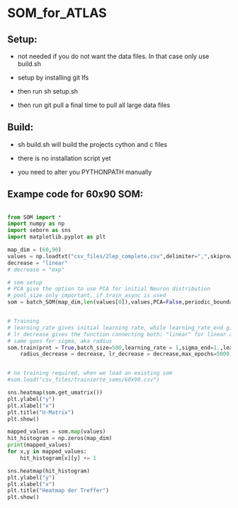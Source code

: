 # SOM_for_ATLAS

## Setup:
- not needed if you do not want the data files. In that case only use build.sh

- setup by installing git lfs<br/>

- then run sh setup.sh <br/>

- then run git pull a final time to pull all large data files<br/>

## Build:
- sh build.sh will build the projects cython and c files<br/>

- there is no installation script yet<br/>

- you need to alter you PYTHONPATH manually<br/>

## Exampe code for 60x90 SOM:

```python
	
from SOM import *
import numpy as np
import seborn as sns
import matplotlib.pyplot as plt

map_dim = (60,90)
values = np.loadtxt("csv_files/2lep_complete.csv",delimiter=",",skiprows=1)
decrease = "linear"
# decrease = "exp"

# som setup
# PCA give the option to use PCA for initial Neuron distribution
# pool_size only important, if train_async is used
som = batch_SOM(map_dim,len(values[0]),values,PCA=False,periodic_boundarys=True)


# Training 
# learning_rate gives initial learning rate, while learning_rate_end gives learning rate in last epoch
# lr_decrease gives the function connecting both: "linear" for linear and "exp" for exponential
# same goes for sigma, aka radius
som.train(prnt = True,batch_size=500,learning_rate = 1,sigma_end=1.,learning_rate_end = 0.0001,sigma=8,
	radius_decrease = decrease, lr_decrease = decrease,max_epochs=5000)


# no training required, when we load an existing som
#som.load("csv_files/trainierte_soms/60x90.csv")

sns.heatmap(som.get_umatrix())
plt.ylabel("y")
plt.xlabel("x")
plt.title("U-Matrix")
plt.show()

mapped_values = som.map(values)
hit_histogram = np.zeros(map_dim)
print(mapped_values)
for x,y in mapped_values:
	hit_histogram[x][y] += 1

sns.heatmap(hit_histogram)
plt.ylabel("y")
plt.xlabel("x")
plt.title("Heatmap der Treffer")
plt.show()

	
```
